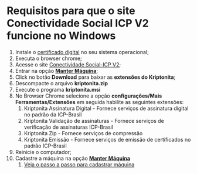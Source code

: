 # Requisitos para que o site Conectividade Social ICP V2 funcione no Windows

1. Instale o [certificado digital](https://certificados.serpro.gov.br/instalador/) no seu sistema operacional;
2. Executa o browser chrome;
3. Acesse o site [Conectividade Social-ICP V2](https://conectividadesocialv2.caixa.gov.br/sicns/);
4. Entrar na opção [**Manter Máquina**](https://conectividadesocialv2.caixa.gov.br/cad-maquina);
5. Click no botão **Download** para baixar as **extensões do Kriptonita**;
6. Descompacte o arquivo **kriptonita.zip**
7. Execute o programa **kriptonita.msi**
8. No Browser Chrome selecione a opção **configurações/Mais Ferramentas/Extensões** em seguida habilite as seguintes extensões:
   1. Kriptonita Assinatura Digital - Fornece serviços de assinatura digital no padrão da ICP-Brasil
   2. Kriptonita Validação de assinaturas -  Fornece serviços de verificação de assinaturas ICP-Brasil
   3. Kriptonita Zip - Fornece serviços de compressão
   4. Kriptonita Emissão - Fornece serviços de emissão de certificados no padrão ICP-Brasil
9. Reinicie o computador;
10. Cadastre a máquina na opção [**Manter Máquina**](https://conectividadesocialv2.caixa.gov.br/cad-maquina)
    1. [Veja o passo a passo para cadastrar máquina](passo_a_passo_para_cadastrar_maquina_no_site_conectividade_social_icpv2.html)
